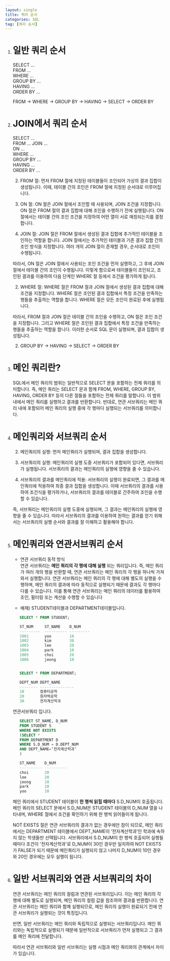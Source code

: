 ```yaml
---
layout: single
title: 쿼리 순서
categories: SQL
tag: [쿼리 순서]
---
```


1. # 일반 쿼리 순서
   SELECT ...   
   FROM ...   
   WHERE ...   
   GROUP BY ...   
   HAVING ...   
   ORDER BY ...   

   FROM → WHERE → GROUP BY → HAVING → SELECT → ORDER BY

1. # JOIN에서 쿼리 순서
   SELECT ...   
   FROM ... JOIN ...   
   ON ...   
   WHERE ...   
   GROUP BY ...   
   HAVING ...   
   ORDER BY ...   

   2. FROM 절: 먼저 FROM 절에 지정된 테이블들이 조인되어 가상의 결과 집합이 생성됩니다. 이때, 테이블 간의 조인은 FROM 절에 지정된 순서대로 이루어집니다.

   2. ON 절: ON 절은 JOIN 절에서 조인할 때 사용되며, JOIN 조건을 지정합니다. ON 절은 FROM 절의 결과 집합에 대해 조인을 수행하기 전에 실행됩니다. ON 절에서는 테이블 간의 조인 조건을 지정하여 어떤 열이 서로 매칭되는지를 결정합니다.
   
   2. JOIN 절: JOIN 절은 FROM 절에서 생성된 결과 집합에 추가적인 테이블을 조인하는 역할을 합니다. JOIN 절에서는 추가적인 테이블과 기존 결과 집합 간의 조인 방식을 지정합니다. 여러 개의 JOIN 절이 존재할 경우, 순서대로 조인이 수행됩니다.

   따라서, ON 절은 JOIN 절에서 사용되는 조인 조건을 먼저 실행하고, 그 후에 JOIN 절에서 테이블 간의 조인이 수행됩니다. 이렇게 함으로써 테이블들이 조인되고, 조인된 결과를 이용하여 다음 단계인 WHERE 절 등에서 조건을 평가하게 됩니다.

   2. WHERE 절: WHERE 절은 FROM 절과 JOIN 절에서 생성된 결과 집합에 대해 조건을 지정합니다. WHERE 절은 조인된 결과 집합에서 특정 조건을 만족하는 행들을 추출하는 역할을 합니다. WHERE 절은 모든 조인이 완료된 후에 실행됩니다.

   따라서, FROM 절과 JOIN 절은 테이블 간의 조인을 수행하고, ON 절은 조인 조건을 지정합니다. 그리고 WHERE 절은 조인된 결과 집합에서 특정 조건을 만족하는 행들을 추출하는 역할을 합니다. 이러한 순서로 SQL 문이 실행되며, 결과 집합이 생성됩니다.

   2. GROUP BY → HAVING → SELECT → ORDER BY

1. # 메인 쿼리란?
   SQL에서 메인 쿼리의 범위는 일반적으로 SELECT 문을 포함하는 전체 쿼리를 의미합니다. 즉, 메인 쿼리는 SELECT 문과 함께 FROM, WHERE, GROUP BY, HAVING, ORDER BY 등의 다른 절들을 포함하는 전체 쿼리를 말합니다. 이 범위 내에서 메인 쿼리를 실행하고 결과를 반환합니다. 반대로, 연관 서브쿼리는 메인 쿼리 내에 포함되어 메인 쿼리의 실행 중에 각 행마다 실행되는 서브쿼리를 의미합니다.

1. # 메인쿼리와 서브쿼리 순서

   2. 메인쿼리의 실행: 먼저 메인쿼리가 실행되며, 결과 집합을 생성합니다.

   2. 서브쿼리의 실행: 메인쿼리의 실행 도중 서브쿼리가 포함되어 있다면, 서브쿼리가 실행됩니다. 서브쿼리의 결과는 메인쿼리의 실행에 영향을 줄 수 있습니다.

   2. 서브쿼리의 결과를 메인쿼리에 적용: 서브쿼리의 실행이 완료되면, 그 결과를 메인쿼리에 적용하여 최종 결과 집합을 생성합니다. 이때 서브쿼리의 결과를 사용하여 조건식을 평가하거나, 서브쿼리의 결과를 테이블로 간주하여 조인을 수행할 수 있습니다.

   즉, 서브쿼리는 메인쿼리의 실행 도중에 실행되며, 그 결과는 메인쿼리의 실행에 영향을 줄 수 있습니다. 따라서 서브쿼리의 결과를 이용하여 원하는 결과를 얻기 위해서는 서브쿼리의 실행 순서와 결과를 잘 이해하고 활용해야 합니다.

1. # 메인쿼리와 연관서브쿼리 순서
   - 연관 서브쿼리 동작 방식   
   연관 서브쿼리는 __메인 쿼리의 각 행에 대해 실행__ 되는 쿼리입니다. 즉, 메인 쿼리가 여러 개의 행을 반환할 때, 연관 서브쿼리는 메인 쿼리의 각 행을 하나씩 가져와서 실행합니다. 연관 서브쿼리는 메인 쿼리의 각 행에 대해 별도의 실행을 수행하며, 메인 쿼리의 결과에 따라 동적으로 실행되기 때문에 결과도 각 행마다 다를 수 있습니다. 이를 통해 연관 서브쿼리는 메인 쿼리의 데이터를 활용하여 조인, 필터링 또는 계산을 수행할 수 있습니다   

   - 예제)
   STUDENT테이블과 DEPARTMENT테이블입니다.   
   ```sql
      SELECT * FROM STUDENT;

      ST_NUM     ST_NAME    D_NUM
      ---------  ---------- ---------
      1001       yoo        10
      1002       kim        30
      1003       lee        20
      1004       park       10
      1005       choi       20
      1006       jeong      10


      SELECT * FROM DEPARTMENT;

      DEPT_NUM DEPT_NAME           
      -------- ---------------
      10       컴퓨터공학          
      20       원자력공학          
      30       전자계산학과   
   ```   

   연관서브쿼리 입니다.   
   ```sql
      SELECT ST_NAME, D_NUM
      FROM STUDENT S
      WHERE NOT EXISTS
      (SELECT *
      FROM DEPARTMENT D
      WHERE S.D_NUM = D.DEPT_NUM
      AND DEPT_NAME=’전자계산학과’
      )

      ST_NAME    D_NUM
      ---------- ----------
      choi       20
      lee        20
      jeong      10
      park       10
      yoo        10
   ```   
   메인 쿼리에서 STUDENT 테이블이 __한 행씩 읽힐 때마다__ S.D_NUM이 호출됩니다. 메인 쿼리의 SELECT 문에서 S.D_NUM은 STUDENT 테이블의 D_NUM 열을 나타내며, WHERE 절에서 조건을 확인하기 위해 한 행씩 읽어들이게 됩니다.   

   NOT EXISTS 절은 연관 서브쿼리의 결과가 없는 경우에만 참이 되므로, 메인 쿼리에서는 DEPARTMENT 테이블에서 DEPT_NAME이 ‘전자계산학과’인 학과에 속하지 않는 학생들만 선택됩니다. 서브쿼리에서 S.D_NUM이 한 행씩 호출되어 실행될 때마다 조건이 '전자계산학과'로 D_NUM이 30인 경우만 일치하여 NOT EXISTS가 FALSE가 되기 때문에 메인쿼리가 실행되지 않고 나머지 D_NUM이 10인 경우와 20인 경우에는 모두 실행이 됩니다.   

1. # 일반 서브쿼리와 연관 서브쿼리의 차이
   연관 서브쿼리는 메인 쿼리의 컬럼과 연관된 서브쿼리입니다. 이는 메인 쿼리의 각 행에 대해 별도로 실행되며, 메인 쿼리의 컬럼 값을 참조하여 결과를 반환합니다. 연관 서브쿼리는 메인 쿼리와 함께 실행되므로, 메인 쿼리의 실행이 완료되기 전에 연관 서브쿼리가 실행되는 것이 특징입니다.   
      
   반면, 일반 서브쿼리는 메인 쿼리와 독립적으로 실행되는 서브쿼리입니다. 메인 쿼리와는 독립적으로 실행되기 때문에 일반적으로 서브쿼리가 먼저 실행되고 그 결과를 메인 쿼리에 전달합니다.   
      
   따라서 연관 서브쿼리와 일반 서브쿼리는 실행 시점과 메인 쿼리와의 관계에서 차이가 있습니다.   

